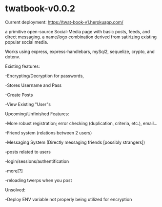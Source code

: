 # twatbook-v0.0.2

Current deployment: https://twat-book-v1.herokuapp.com/

a primitive open-source Social-Media page with basic posts, feeds, and direct messaging. a name/logo combination derived from satirizing existing popular social media.

Works using express, express-handlebars, mySql2, sequelize, crypto, and dotenv.


Existing features:

-Encrypting/Decryption for passwords,

-Stores Username and Pass

-Create Posts

-View Existing "User"s

Upcoming/Unfinished Features:

-More robust registration; error checking (duplication, criteria, etc.), email...

-Friend system (relations between 2 users)

-Messaging System (Directly messaging friends [possibly strangers])

-posts related to users

-login/sessions/authentification

-more[?]

-reloading twerps when you post


Unsolved:

-Deploy ENV variable not properly being utilized for encryption
